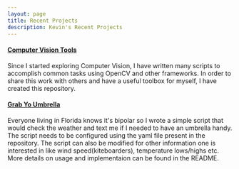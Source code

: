 ```yaml
---
layout: page
title: Recent Projects
description: Kevin's Recent Projects
---
```


#### [Computer Vision Tools](https://github.com/kevin-george/cv_tools)
Since I started exploring Computer Vision, I have written many scripts to accomplish common tasks using OpenCV and other frameworks. In order to share this work with others and have a useful toolbox for myself, I have created this repository.

#### [Grab Yo Umbrella](https://github.com/kevin-george/grab_yo_umbrella)
Everyone living in Florida knows it's bipolar so I wrote a simple script that would check the weather and text me if I needed to have an umbrella handy. The script needs to be configured using the yaml file present in the repository. The script can also be modified for other information one is interested in like wind speed(kiteboarders), temperature lows/highs etc. More details on usage and implementaion can be found in the README.
